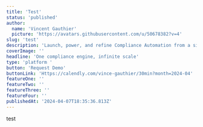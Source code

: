 ```yaml
---
title: 'Test'
status: 'published'
author:
  name: 'Vincent Gauthier'
  picture: 'https://avatars.githubusercontent.com/u/50678382?v=4'
slug: 'test'
description: 'Launch, power, and refine Compliance Automation from a single platform.'
coverImage: ''
headline: 'One compliance engine, infinite scale'
type: 'platform '
button: 'Request Demo'
buttonLink: 'Https://calendly.com/vince-gauthier/30min?month=2024-04'
featureOne: ''
featureTwo: ''
featureThree: ''
featureFour: ''
publishedAt: '2024-04-07T18:35:36.813Z'
---
```


test